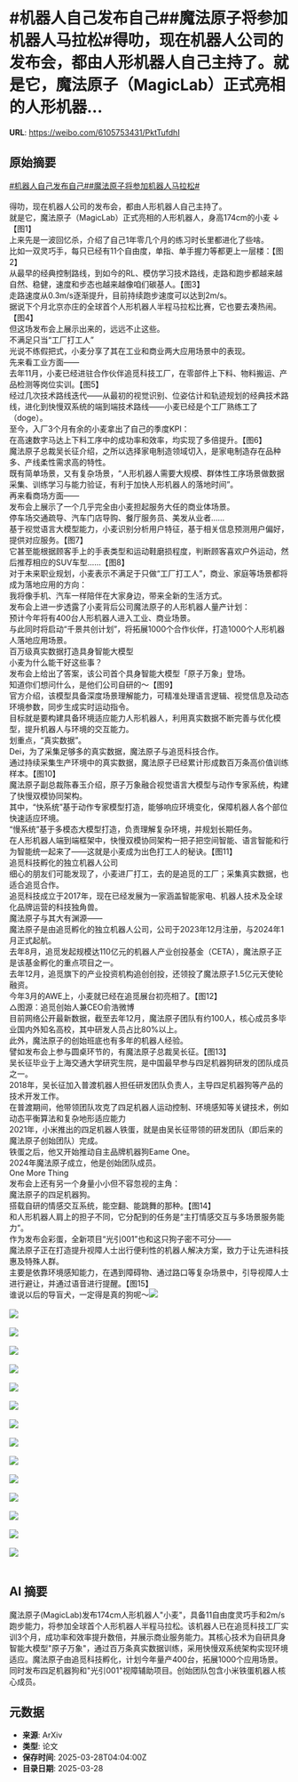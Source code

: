 # #机器人自己发布自己##魔法原子将参加机器人马拉松#得叻，现在机器人公司的发布会，都由人形机器人自己主持了。就是它，魔法原子（MagicLab）正式亮相的人形机器...

**URL**: https://weibo.com/6105753431/PktTufdhI

## 原始摘要

<a href="https://m.weibo.cn/search?containerid=231522type%3D1%26t%3D10%26q%3D%23%E6%9C%BA%E5%99%A8%E4%BA%BA%E8%87%AA%E5%B7%B1%E5%8F%91%E5%B8%83%E8%87%AA%E5%B7%B1%23&amp;extparam=%23%E6%9C%BA%E5%99%A8%E4%BA%BA%E8%87%AA%E5%B7%B1%E5%8F%91%E5%B8%83%E8%87%AA%E5%B7%B1%23" data-hide=""><span class="surl-text">#机器人自己发布自己#</span></a><a href="https://m.weibo.cn/search?containerid=231522type%3D1%26t%3D10%26q%3D%23%E9%AD%94%E6%B3%95%E5%8E%9F%E5%AD%90%E5%B0%86%E5%8F%82%E5%8A%A0%E6%9C%BA%E5%99%A8%E4%BA%BA%E9%A9%AC%E6%8B%89%E6%9D%BE%23&amp;extparam=%23%E9%AD%94%E6%B3%95%E5%8E%9F%E5%AD%90%E5%B0%86%E5%8F%82%E5%8A%A0%E6%9C%BA%E5%99%A8%E4%BA%BA%E9%A9%AC%E6%8B%89%E6%9D%BE%23" data-hide=""><span class="surl-text">#魔法原子将参加机器人马拉松#</span></a><br><br>得叻，现在机器人公司的发布会，都由人形机器人自己主持了。<br>就是它，魔法原子（MagicLab）正式亮相的人形机器人，身高174cm的小麦 ↓【图1】<br>上来先是一波回忆杀，介绍了自己1年零几个月的练习时长里都进化了些啥。<br>比如一双灵巧手，每只已经有11个自由度，单指、单手握力等都更上一层楼：【图2】<br>从最早的经典控制路线，到如今的RL、模仿学习技术路线，走路和跑步都越来越自然、稳健，速度和步态也越来越像咱们碳基人。【图3】<br>走路速度从0.3m/s逐渐提升，目前持续跑步速度可以达到2m/s。<br>据说下个月北京亦庄的全球首个人形机器人半程马拉松比赛，它也要去凑热闹。【图4】<br>但这场发布会上展示出来的，远远不止这些。<br>不满足只当“工厂打工人”<br>光说不练假把式，小麦分享了其在工业和商业两大应用场景中的表现。<br>先来看工业方面——<br>去年11月，小麦已经进驻合作伙伴追觅科技工厂，在零部件上下料、物料搬运、产品检测等岗位实训。【图5】<br>经过几次技术路线迭代——从最初的视觉识别、位姿估计和轨迹规划的经典技术路线，进化到快慢双系统的端到端技术路线——小麦已经是个工厂熟练工了（doge）。<br>至今，入厂3个月有余的小麦拿出了自己的季度KPI：<br>在高速数字马达上下料工序中的成功率和效率，均实现了多倍提升。【图6】<br>魔法原子总裁吴长征介绍，之所以选择家电制造领域切入，是家电制造存在品种多、产线柔性需求高的特性。<br>既有简单场景，又有复杂场景，“人形机器人需要大规模、群体性工序场景做数据采集、训练学习与能力验证，有利于加快人形机器人的落地时间”。<br>再来看商场方面——<br>发布会上展示了一个几乎完全由小麦担起服务大任的商业体场景。<br>停车场交通疏导、汽车门店导购、餐厅服务员、美发从业者……<br>基于视觉语言大模型能力，小麦识别分析用户特征，基于相关信息预测用户偏好，提供对应服务。【图7】<br>它甚至能根据顾客手上的手表类型和运动鞋磨损程度，判断顾客喜欢户外运动，然后推荐相应的SUV车型……【图8】<br>对于未来职业规划，小麦表示不满足于只做“工厂打工人”，商业、家庭等场景都将成为落地应用的方向：<br>我将像手机、汽车一样陪伴在大家身边，带来全新的生活方式。<br>发布会上进一步透露了小麦背后公司魔法原子的人形机器人量产计划：<br>预计今年将有400台人形机器人进入工业、商业场景。<br>与此同时将启动“千景共创计划”，将拓展1000个合作伙伴，打造1000个人形机器人落地应用场景。<br>百万级真实数据打造具身智能大模型<br>小麦为什么能干好这些事？<br>发布会上给出了答案，该公司首个具身智能大模型「原子万象」登场。<br>知道你们想问什么，是他们公司自研的～【图9】<br>官方介绍，该模型具备深度场景理解能力，可精准处理语言逻辑、视觉信息及动态环境参数，同步生成实时运动指令。<br>目标就是要构建具备环境适应能力人形机器人，利用真实数据不断完善与优化模型，提升机器人与环境的交互能力。<br>划重点，“真实数据”。<br>Dei，为了采集足够多的真实数据，魔法原子与追觅科技合作。<br>通过持续采集生产环境中的真实数据，魔法原子已经累计形成数百万条高价值训练样本。【图10】<br>魔法原子副总裁陈春玉介绍，原子万象融合视觉语言大模型与动作专家系统，构建了快慢双模协同架构。<br>其中，“快系统”基于动作专家模型打造，能够响应环境变化，保障机器人各个部位快速适应环境。<br>“慢系统”基于多模态大模型打造，负责理解复杂环境，并规划长期任务。<br>在人形机器人端到端框架中，快慢双模协同架构一把子把空间智能、语言智能和行为智能统一起来了——这就是小麦成为出色打工人的秘诀。【图11】<br>追觅科技孵化的独立机器人公司<br>细心的朋友们可能发现了，小麦进厂打工，去的是追觅的工厂；采集真实数据，也适合追觅合作。<br>追觅科技成立于2017年，现在已经发展为一家涵盖智能家电、机器人技术及全球化品牌运营的科技独角兽。<br>魔法原子与其大有渊源——<br>魔法原子是由追觅孵化的独立机器人公司，公司于2023年12月注册，与2024年1月正式起航。<br>去年8月，追觅发起规模达110亿元的机器人产业创投基金（CETA），魔法原子正是该基金孵化的重点项目之一。<br>去年12月，追觅旗下的产业投资机构追创创投，还领投了魔法原子1.5亿元天使轮融资。<br>今年3月的AWE上，小麦就已经在追觅展台初亮相了。【图12】<br>△图源：追觅创始人兼CEO俞浩微博<br>目前网络公开最新数据，截至去年12月，魔法原子团队有约100人，核心成员多毕业国内外知名高校，其中研发人员占比80%以上。<br>此外，魔法原子的创始班底也有多年的机器人经验。<br>譬如发布会上参与圆桌环节的，有魔法原子总裁吴长征。【图13】<br>吴长征毕业于上海交通大学研究生院，是中国最早参与四足机器狗研发的团队成员之一。<br>2018年，吴长征加入普渡机器人担任研发团队负责人，主导四足机器狗等产品的技术开发工作。<br>在普渡期间，他带领团队攻克了四足机器人运动控制、环境感知等关键技术，例如动态平衡算法和复杂地形适应能力<br>2021年，小米推出的四足机器人铁蛋，就是由吴长征带领的研发团队（即后来的魔法原子创始团队）完成。<br>铁蛋之后，他又开始推动自主品牌机器狗Eame One。<br>2024年魔法原子成立，他是创始团队成员。<br>One More Thing<br>发布会上还有另一个身量小小但不容忽视的主角：<br>魔法原子的四足机器狗。<br>搭载自研的情感交互系统，能空翻、能跳舞的那种。【图14】<br>和人形机器人肩上的担子不同，它分配到的任务是“主打情感交互与多场景服务能力”。<br>作为发布会彩蛋，全新项目“光引001”也和这只狗子密不可分——<br>魔法原子正在打造提升视障人士出行便利性的机器人解决方案，致力于让先进科技惠及特殊人群。<br>主要是依靠环境感知能力，在遇到障碍物、通过路口等复杂场景中，引导视障人士进行避让，并通过语音进行提醒。【图15】<br>谁说以后的导盲犬，一定得是真的狗呢～<img style="" src="https://tvax4.sinaimg.cn/large/006Fd7o3gy1hzviaph7rjj30zk0jgatl.jpg" referrerpolicy="no-referrer"><br><br><img style="" src="https://tvax2.sinaimg.cn/large/006Fd7o3gy1hzviamxbllj30zk0jend2.jpg" referrerpolicy="no-referrer"><br><br><img style="" src="https://tvax3.sinaimg.cn/large/006Fd7o3gy1hzvitjdgsug30dc07atza.gif" referrerpolicy="no-referrer"><br><br><img style="" src="https://tvax1.sinaimg.cn/large/006Fd7o3gy1hzvitsll9dg30u00gfu10.gif" referrerpolicy="no-referrer"><br><br><img style="" src="https://tvax1.sinaimg.cn/large/006Fd7o3gy1hzvityqflhg30dc07anpe.gif" referrerpolicy="no-referrer"><br><br><img style="" src="https://tvax4.sinaimg.cn/large/006Fd7o3gy1hzviu42f5gg30u00gf4qq.gif" referrerpolicy="no-referrer"><br><br><img style="" src="https://tvax1.sinaimg.cn/large/006Fd7o3gy1hzviubm1bqg30dc07aqv7.gif" referrerpolicy="no-referrer"><br><br><img style="" src="https://tvax2.sinaimg.cn/large/006Fd7o3gy1hzviugpd5yg30u00gfx6u.gif" referrerpolicy="no-referrer"><br><br><img style="" src="https://tvax2.sinaimg.cn/large/006Fd7o3gy1hzviahr7kfj30kc0k0jyn.jpg" referrerpolicy="no-referrer"><br><br><img style="" src="https://tvax1.sinaimg.cn/large/006Fd7o3gy1hzviapn82kj30zk0jg1do.jpg" referrerpolicy="no-referrer"><br><br><img style="" src="https://tvax4.sinaimg.cn/large/006Fd7o3gy1hzviapr9xzj30zj0k0qd3.jpg" referrerpolicy="no-referrer"><br><br><img style="" src="https://tvax3.sinaimg.cn/large/006Fd7o3gy1hzviamjiidj30u00k011r.jpg" referrerpolicy="no-referrer"><br><br><img style="" src="https://tvax4.sinaimg.cn/large/006Fd7o3gy1hzviapl0yij30zk0jf46s.jpg" referrerpolicy="no-referrer"><br><br><img style="" src="https://tvax4.sinaimg.cn/large/006Fd7o3gy1hzviaplo4qj30zk0jgatn.jpg" referrerpolicy="no-referrer"><br><br><img style="" src="https://tvax2.sinaimg.cn/large/006Fd7o3gy1hzviapg6t2j30zj0k0ar9.jpg" referrerpolicy="no-referrer"><br><br>

## AI 摘要

魔法原子(MagicLab)发布174cm人形机器人"小麦"，具备11自由度灵巧手和2m/s跑步能力，将参加全球首个人形机器人半程马拉松。该机器人已在追觅科技工厂实训3个月，成功率和效率提升数倍，并展示商业服务能力。其核心技术为自研具身智能大模型"原子万象"，通过百万条真实数据训练，采用快慢双系统架构实现环境适应。魔法原子由追觅科技孵化，计划今年量产400台，拓展1000个应用场景。同时发布四足机器狗和"光引001"视障辅助项目。创始团队包含小米铁蛋机器人核心成员。

## 元数据

- **来源**: ArXiv
- **类型**: 论文
- **保存时间**: 2025-03-28T04:04:00Z
- **目录日期**: 2025-03-28
